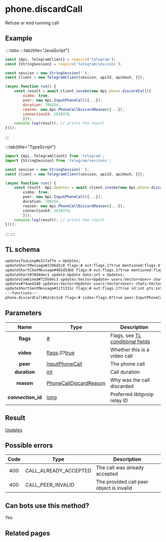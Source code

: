 # phone.discardCall

Refuse or end running call

## Example

::::tabs
:::tab{title="JavaScript"}

```js
const {Api, TelegramClient} = require('telegram');
const {StringSession} = require('telegram/sessions');

const session = new StringSession('');
const client = new TelegramClient(session, apiId, apiHash, {});

(async function run() {
    const result = await client.invoke(new Api.phone.discardCall({
		video: true,
		peer: new Api.InputPhoneCall({...}),
		duration: 789254,
		reason: new Api.PhoneCallDiscardReason({...}),
		connectionId: 2038378,
		}));
    console.log(result); // prints the result
})();
```

:::

:::tab{title="TypeScript"}

```ts
import {Api, TelegramClient} from 'telegram';
import {StringSession} from 'telegram/sessions';

const session = new StringSession('');
const client = new TelegramClient(session, apiId, apiHash, {});

(async function run() {
    const result: Api.Updates = await client.invoke(new Api.phone.discardCall({
		video: true,
		peer: new Api.InputPhoneCall({...}),
		duration: 789254,
		reason: new Api.PhoneCallDiscardReason({...}),
		connectionId: 2038378,
		}));
    console.log(result); // prints the result
})();
```

:::
::::

## TL schema

```txt
updatesTooLong#e317af7e = Updates;
updateShortMessage#2296d2c8 flags:# out:flags.1?true mentioned:flags.4?true media_unread:flags.5?true silent:flags.13?true id:int user_id:int message:string pts:int pts_count:int date:int fwd_from:flags.2?MessageFwdHeader via_bot_id:flags.11?int reply_to:flags.3?MessageReplyHeader entities:flags.7?Vector<MessageEntity> = Updates;
updateShortChatMessage#402d5dbb flags:# out:flags.1?true mentioned:flags.4?true media_unread:flags.5?true silent:flags.13?true id:int from_id:int chat_id:int message:string pts:int pts_count:int date:int fwd_from:flags.2?MessageFwdHeader via_bot_id:flags.11?int reply_to:flags.3?MessageReplyHeader entities:flags.7?Vector<MessageEntity> = Updates;
updateShort#78d4dec1 update:Update date:int = Updates;
updatesCombined#725b04c3 updates:Vector<Update> users:Vector<User> chats:Vector<Chat> date:int seq_start:int seq:int = Updates;
updates#74ae4240 updates:Vector<Update> users:Vector<User> chats:Vector<Chat> date:int seq:int = Updates;
updateShortSentMessage#11f1331c flags:# out:flags.1?true id:int pts:int pts_count:int date:int media:flags.9?MessageMedia entities:flags.7?Vector<MessageEntity> = Updates;
---functions---
phone.discardCall#b2cbc1c0 flags:# video:flags.0?true peer:InputPhoneCall duration:int reason:PhoneCallDiscardReason connection_id:long = Updates;
```

## Parameters

|       Name        | Type                                                                                                                              | Description                                                                                             |
| :---------------: | --------------------------------------------------------------------------------------------------------------------------------- | ------------------------------------------------------------------------------------------------------- |
|     **flags**     | [#](https://core.telegram.org/type/%23)                                                                                           | Flags, see [TL conditional fields](https://core.telegram.org/mtproto/TL-combinators#conditional-fields) |
|     **video**     | [flags](https://core.telegram.org/mtproto/TL-combinators#conditional-fields).0?[true](https://core.telegram.org/constructor/true) | Whether this is a video call                                                                            |
|     **peer**      | [InputPhoneCall](https://core.telegram.org/type/InputPhoneCall)                                                                   | The phone call                                                                                          |
|   **duration**    | [int](https://core.telegram.org/type/int)                                                                                         | Call duration                                                                                           |
|    **reason**     | [PhoneCallDiscardReason](https://core.telegram.org/type/PhoneCallDiscardReason)                                                   | Why was the call discarded                                                                              |
| **connection_id** | [long](https://core.telegram.org/type/long)                                                                                       | Preferred libtgvoip relay ID                                                                            |

## Result

[Updates](https://core.telegram.org/type/Updates)

## Possible errors

| Code | Type                  | Description                              |
| :--: | --------------------- | ---------------------------------------- |
| 400  | CALL_ALREADY_ACCEPTED | The call was already accepted            |
| 400  | CALL_PEER_INVALID     | The provided call peer object is invalid |

## Can bots use this method?

Yes

## Related pages
